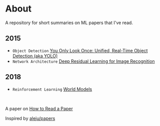 # About

A repository for short summaries on ML papers that I've read.

## 2015

* `Object Detection` [You Only Look Once: Unified, Real-Time Object Detection (aka YOLO)](papers/yolo.md)
* `Network Architecture` [Deep Residual Learning for Image Recognition](papers/deep-residual-learning-for-image-recognition.md)

## 2018

* `Reinforcement Learning` [World Models](papers/world-models.md)

<br>

A paper on [How to Read a Paper](https://web.stanford.edu/class/ee384m/Handouts/HowtoReadPaper.pdf)
<br>

Inspired by [aleju/papers](https://github.com/aleju/papers)
